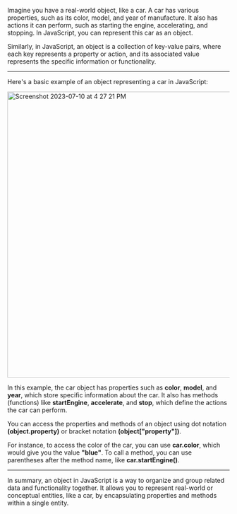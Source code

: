 Imagine you have a real-world object, like a car. A car has various properties, such as its color, model, and year of manufacture. It also has actions it can perform, such as starting the engine, accelerating, and stopping. In JavaScript, you can represent this car as an object.

Similarly, in JavaScript, an object is a collection of key-value pairs, where each key represents a property or action, and its associated value represents the specific information or functionality.


***
Here's a basic example of an object representing a car in JavaScript:

<img width="647" alt="Screenshot 2023-07-10 at 4 27 21 PM" src="https://github.com/ERA-Solutions-LLC/JavaScript-Intermediate-Assignments/assets/92329761/91a1c770-794f-4747-b19c-da8f75850060">


In this example, the car object has properties such as **color**, **model**, and **year**, which store specific information about the car. It also has methods (functions) like **startEngine**, **accelerate**, and **stop**, which define the actions the car can perform.

You can access the properties and methods of an object using dot notation **(object.property)** or bracket notation **(object["property"])**.

For instance, to access the color of the car, you can use **car.color**, which would give you the value **"blue"**. To call a method, you can use parentheses after the method name, like **car.startEngine()**.

***


In summary, an object in JavaScript is a way to organize and group related data and functionality together. It allows you to represent real-world or conceptual entities, like a car, by encapsulating properties and methods within a single entity.
